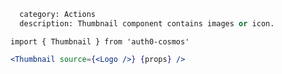 ```meta
  category: Actions
  description: Thumbnail component contains images or icon.
```

`import { Thumbnail } from 'auth0-cosmos'`

```jsx
<Thumbnail source={<Logo />} {props} />
```

